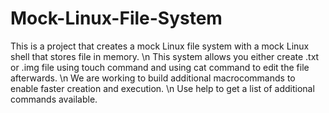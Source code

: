# Mock-Linux-File-System
This is a project that creates a mock Linux file system with a mock Linux shell that stores file in memory. \n
This system allows you either create .txt or .img file using touch command and using cat command to edit the file afterwards. \n
We are working to build additional macrocommands to enable faster creation and execution. \n
Use help to get a list of additional commands available.
